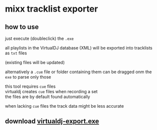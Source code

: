 # mixx tracklist exporter

## how to use

just execute (doubleclick) the `.exe`

all playlists in the VirtualDJ database (XML) will be exported into tracklists as `txt` files

(existing files will be updated)

alternatively a `.cue` file or folder containing them can be dragged onm the `exe` to parse only those

this tool requires `cue` files  
virtualdj creates `cue` files when recording a set  
the files are by default found automatically

when lacking `cue` files the track data might be less accurate

## download [virtualdj-export.exe](https://github.com/NikkyAI/setlist-export/releases/download/nightly/mixxx-export.exe)
